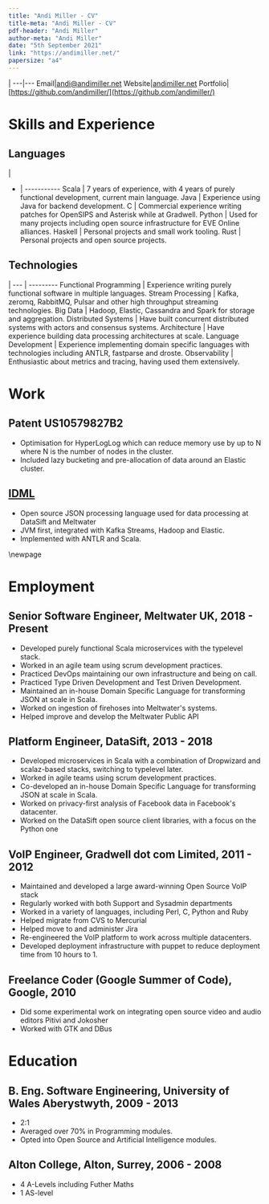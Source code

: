 ```yaml
---
title: "Andi Miller - CV"
title-meta: "Andi Miller - CV"
pdf-header: "Andi Miller"
author-meta: "Andi Miller"
date: "5th September 2021"
link: "https://andimiller.net/"
papersize: "a4"
---
```


|
---|---
Email|[andi@andimiller.net](mailto:andi@andimiller.net)
Website|[andimiller.net](https://andimiller.net)
Portfolio|[https://github.com/andimiller/](https://github.com/andimiller/)

# Skills and Experience

## Languages

|
- | -----------
Scala   | 7 years of experience, with 4 years of purely functional development, current main language.
Java    | Experience using Java for backend development.
C       | Commercial experience writing patches for OpenSIPS and Asterisk while at Gradwell.
Python  | Used for many projects including open source infrastructure for EVE Online alliances.
Haskell | Personal projects and small work tooling.
Rust    | Personal projects and open source projects.

## Technologies

|
--- | ---------
Functional Programming | Experience writing purely functional software in multiple languages.
Stream Processing      | Kafka, zeromq, RabbitMQ, Pulsar and other high throughput streaming technologies.
Big Data               | Hadoop, Elastic, Cassandra and Spark for storage and aggregation.
Distributed Systems    | Have built concurrent distributed systems with actors and consensus systems.
Architecture           | Have experience building data processing architectures at scale.
Language Development   | Experience implementing domain specific languages with technologies including ANTLR, fastparse and droste.
Observability          | Enthusiastic about metrics and tracing, having used them extensively.

# Work
## Patent US10579827B2
* Optimisation for HyperLogLog which can reduce memory use by up to N where N is the number of nodes in the cluster.
* Included lazy bucketing and pre-allocation of data around an Elastic cluster.

## [IDML](https://idml.io/)
* Open source JSON processing language used for data processing at DataSift and Meltwater
* JVM first, integrated with Kafka Streams, Hadoop and Elastic.
* Implemented with ANTLR and Scala.

\newpage

# Employment
## Senior Software Engineer, Meltwater UK, 2018 - Present
* Developed purely functional Scala microservices with the typelevel stack.
* Worked in an agile team using scrum development practices.
* Practiced DevOps maintaining our own infrastructure and being on call.
* Practiced Type Driven Development and Test Driven Development.
* Maintained an in-house Domain Specific Language for transforming JSON at scale in Scala.
* Worked on ingestion of firehoses into Meltwater's systems.
* Helped improve and develop the Meltwater Public API

## Platform Engineer, DataSift, 2013 - 2018
* Developed microservices in Scala with a combination of Dropwizard and scalaz-based stacks, switching to typelevel later.
* Worked in agile teams using scrum development practices.
* Co-developed an in-house Domain Specific Language for transforming JSON at scale in Scala.
* Worked on privacy-first analysis of Facebook data in Facebook's datacenter.
* Worked on the DataSift open source client libraries, with a focus on the Python one

## VoIP Engineer, Gradwell dot com Limited, 2011 - 2012
* Maintained and developed a large award-winning Open Source VoIP stack
* Regularly worked with both Support and Sysadmin departments
* Worked in a variety of languages, including Perl, C, Python and Ruby
* Helped migrate from CVS to Mercurial
* Helped move to and administer Jira
* Re-engineered the VoIP platform to work across multiple datacenters.
* Developed deployment infrastructure with puppet to reduce deployment time from 10 hours to 1.

## Freelance Coder (Google Summer of Code), Google, 2010
* Did some experimental work on integrating open source video and audio editors Pitivi and Jokosher
* Worked with GTK and DBus

# Education
## B. Eng. Software Engineering, University of Wales Aberystwyth, 2009 - 2013
* 2:1
* Averaged over 70% in Programming modules.
* Opted into Open Source and Artificial Intelligence modules.

## Alton College, Alton, Surrey, 2006 - 2008
* 4 A-Levels including Futher Maths
* 1 AS-level
